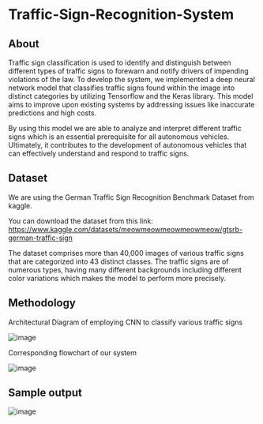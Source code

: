 # Traffic-Sign-Recognition-System
## About
Traffic sign classification is used to identify and distinguish between different types of traffic signs to forewarn and notify drivers of impending violations of the law. To develop the system, we implemented a deep neural network model that classifies traffic signs found within the image into distinct categories by utilizing Tensorflow and the Keras library. This model aims to improve upon existing systems by addressing issues like inaccurate predictions and high costs. 

By using this model we are able to analyze and interpret different traffic signs which is an essential prerequisite for all autonomous vehicles. 
Ultimately, it contributes to the development of autonomous vehicles that can effectively understand and respond to traffic signs.

## Dataset
We are using the German Traffic Sign Recognition Benchmark Dataset from kaggle.

You can download the dataset from this link: https://www.kaggle.com/datasets/meowmeowmeowmeowmeow/gtsrb-german-traffic-sign

The dataset comprises more than 40,000 images of various traffic signs that are categorized into 43 distinct classes. The traffic signs are of numerous types, having many different backgrounds including different color variations which makes the model to perform more precisely.

## Methodology
Architectural Diagram of employing CNN to classify various traffic signs

![image](https://github.com/user-attachments/assets/964d3639-6e0d-49ff-bfe4-aaefacd6f11a)


Corresponding flowchart of our system

![image](https://github.com/user-attachments/assets/3dc154e2-9d75-43d8-9f03-e1781a5401d3)

## Sample output
![image](https://github.com/user-attachments/assets/f0c03096-4948-42f7-bdd3-d89d7ba0d2e1)






